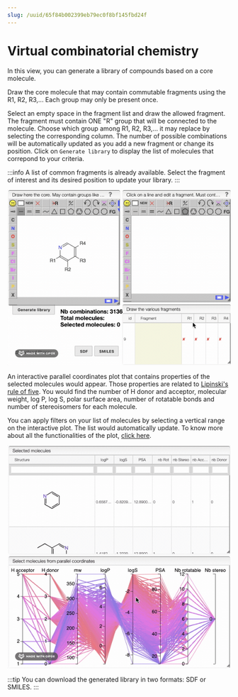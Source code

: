 ```yaml
---
slug: /uuid/65f84b002399eb79ec0f8bf145fbd24f
---
```


# Virtual combinatorial chemistry

In this view, you can generate a library of compounds based on a core molecule. 

Draw the core molecule that may contain commutable fragments using the R1, R2, R3,... Each group may only be present once. 

Select an empty space in the fragment list and draw the allowed fragment. The fragment must contain ONE "R" group that will be connected to the molecule. Choose which group among R1, R2, R3,... it may replace by selecting the corresponding column. The number of possible combinations will be automatically updated as you add a new fragment or change its position. Click on `Generate library` to display the list of molecules that correpond to your criteria. 

:::info 
A list of common fragments is already available. Select the fragment of interest and its desired position to update your library. 
:::

![fragments](fragments.gif)

An interactive parallel coordinates plot that contains properties of the selected molecules would appear. Those properties are related to [Lipinski's rule of five](https://en.wikipedia.org/wiki/Lipinski%27s_rule_of_five). You would find the number of H donor and acceptor,  molecular weight, log P, log S, polar surface area, number of rotatable bonds and number of stereoisomers for each molecule. 

You can apply filters on your list of molecules by selecting a vertical range on the interactive plot. The list would automatically update. 
To know more about all the functionalities of the plot, [click here](../../20_samples/30_Lipinski-search/README.md). 

![filters](filters.gif)

:::tip
You can download the generated library in two formats: SDF or SMILES.
:::
